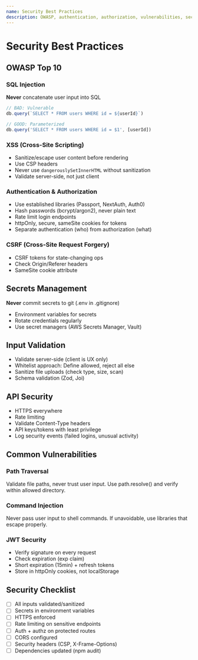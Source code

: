 ```yaml
---
name: Security Best Practices
description: OWASP, authentication, authorization, vulnerabilities, secure coding
---
```


# Security Best Practices

## OWASP Top 10

### SQL Injection
**Never** concatenate user input into SQL
```javascript
// BAD: Vulnerable
db.query(`SELECT * FROM users WHERE id = ${userId}`)

// GOOD: Parameterized
db.query('SELECT * FROM users WHERE id = $1', [userId])
```

### XSS (Cross-Site Scripting)
- Sanitize/escape user content before rendering
- Use CSP headers
- Never use `dangerouslySetInnerHTML` without sanitization
- Validate server-side, not just client

### Authentication & Authorization
- Use established libraries (Passport, NextAuth, Auth0)
- Hash passwords (bcrypt/argon2), never plain text
- Rate limit login endpoints
- httpOnly, secure, sameSite cookies for tokens
- Separate authentication (who) from authorization (what)

### CSRF (Cross-Site Request Forgery)
- CSRF tokens for state-changing ops
- Check Origin/Referer headers
- SameSite cookie attribute

## Secrets Management
**Never** commit secrets to git (.env in .gitignore)
- Environment variables for secrets
- Rotate credentials regularly
- Use secret managers (AWS Secrets Manager, Vault)

## Input Validation
- Validate server-side (client is UX only)
- Whitelist approach: Define allowed, reject all else
- Sanitize file uploads (check type, size, scan)
- Schema validation (Zod, Joi)

## API Security
- HTTPS everywhere
- Rate limiting
- Validate Content-Type headers
- API keys/tokens with least privilege
- Log security events (failed logins, unusual activity)

## Common Vulnerabilities

### Path Traversal
Validate file paths, never trust user input. Use path.resolve() and verify within allowed directory.

### Command Injection
Never pass user input to shell commands. If unavoidable, use libraries that escape properly.

### JWT Security
- Verify signature on every request
- Check expiration (exp claim)
- Short expiration (15min) + refresh tokens
- Store in httpOnly cookies, not localStorage

## Security Checklist
- [ ] All inputs validated/sanitized
- [ ] Secrets in environment variables
- [ ] HTTPS enforced
- [ ] Rate limiting on sensitive endpoints
- [ ] Auth + authz on protected routes
- [ ] CORS configured
- [ ] Security headers (CSP, X-Frame-Options)
- [ ] Dependencies updated (npm audit)
